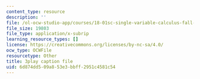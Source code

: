 ```yaml
---
content_type: resource
description: ''
file: /ol-ocw-studio-app/courses/18-01sc-single-variable-calculus-fall-2010/6d874dd509a853e3bbff2951c4581c54_1424365.vtt
file_size: 19803
file_type: application/x-subrip
learning_resource_types: []
license: https://creativecommons.org/licenses/by-nc-sa/4.0/
ocw_type: OCWFile
resourcetype: Other
title: 3play caption file
uid: 6d874dd5-09a8-53e3-bbff-2951c4581c54
---
```

